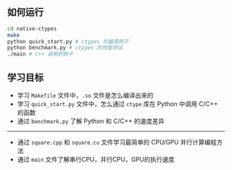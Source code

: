 ## 如何运行

```bash
cd native-ctypes
make
python quick_start.py # ctypes 的最简例子
python benchmark.py # ctypes 的性能测试
./main # C++ 调用的例子
```

## 学习目标

- 学习 `Makefile` 文件中，`.so` 文件是怎么编译出来的
- 学习 `quick_start.py` 文件中，怎么通过 `ctype` 库在 Python 中调用 C/C++ 的函数
- 通过 `benchmark.py` 了解 Python 和 C/C++ 的速度差异

--------

- 通过 `square.cpp` 和 `square.cu` 文件学习最简单的 CPU/GPU 并行计算编程方法
- 通过 `main` 文件了解串行CPU，并行CPU，GPU的执行速度